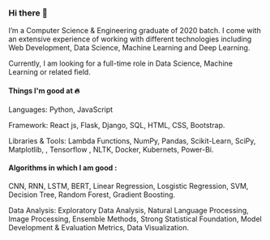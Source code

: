 ### Hi there 👋
I’m a Computer Science & Engineering graduate of 2020 batch. I come with an extensive experience of working with different technologies including Web Development, Data Science, Machine Learning and Deep Learning.

Currently, I am looking for a full-time role in Data Science, Machine Learning or related field.

#### Things I'm good at 🔥
Languages: Python, JavaScript

Framework: React js, Flask, Django, SQL, HTML, CSS, Bootstrap.

Libraries & Tools: Lambda Functions, NumPy, Pandas, Scikit-Learn, SciPy, Matplotlib, , Tensorflow , NLTK, Docker, Kubernets, Power-Bi.

#### Algorithms in which I am good : 
CNN, RNN, LSTM, BERT, Linear Regression, Losgistic Regression, SVM, Decision Tree, Random Forest, Gradient Boosting.

Data Analysis: Exploratory Data Analysis, Natural Language Processing, Image Processing, Ensemble Methods, Strong Statistical Foundation, Model Development & Evaluation Metrics, Data Visualization.
<!--
**Ashutoshpython123/Ashutoshpython123** is a ✨ _special_ ✨ repository because its `README.md` (this file) appears on your GitHub profile.

Here are some ideas to get you started:

- 🔭 I’m currently working on ...
- 🌱 I’m currently learning ...
- 👯 I’m looking to collaborate on ...
- 🤔 I’m looking for help with ...
- 💬 Ask me about ...
- 📫 How to reach me: ...
- 😄 Pronouns: ...
- ⚡ Fun fact: ...
-->
